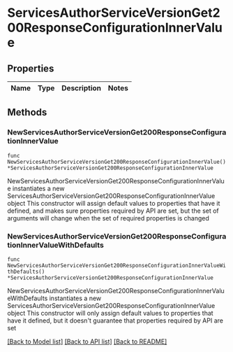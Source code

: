 # ServicesAuthorServiceVersionGet200ResponseConfigurationInnerValue

## Properties

Name | Type | Description | Notes
------------ | ------------- | ------------- | -------------

## Methods

### NewServicesAuthorServiceVersionGet200ResponseConfigurationInnerValue

`func NewServicesAuthorServiceVersionGet200ResponseConfigurationInnerValue() *ServicesAuthorServiceVersionGet200ResponseConfigurationInnerValue`

NewServicesAuthorServiceVersionGet200ResponseConfigurationInnerValue instantiates a new ServicesAuthorServiceVersionGet200ResponseConfigurationInnerValue object
This constructor will assign default values to properties that have it defined,
and makes sure properties required by API are set, but the set of arguments
will change when the set of required properties is changed

### NewServicesAuthorServiceVersionGet200ResponseConfigurationInnerValueWithDefaults

`func NewServicesAuthorServiceVersionGet200ResponseConfigurationInnerValueWithDefaults() *ServicesAuthorServiceVersionGet200ResponseConfigurationInnerValue`

NewServicesAuthorServiceVersionGet200ResponseConfigurationInnerValueWithDefaults instantiates a new ServicesAuthorServiceVersionGet200ResponseConfigurationInnerValue object
This constructor will only assign default values to properties that have it defined,
but it doesn't guarantee that properties required by API are set


[[Back to Model list]](../README.md#documentation-for-models) [[Back to API list]](../README.md#documentation-for-api-endpoints) [[Back to README]](../README.md)


